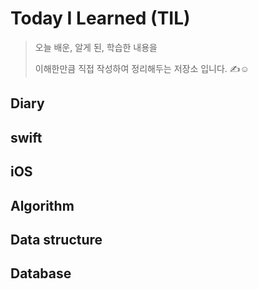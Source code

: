 # Today I Learned (TIL)


> 오늘 배운, 알게 된, 학습한 내용을 
> 
> 이해한만큼 직접 작성하여 정리해두는 저장소 입니다. ✍️☺️


## Diary

## swift

## iOS

## Algorithm

## Data structure

## Database
